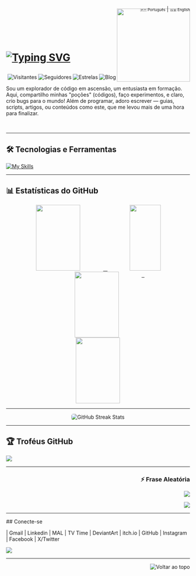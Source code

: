  <div align="right">
  <a href="https://github.com/SingeloDux" style="font-size: 10px; text-decoration: none;">🇵🇹 Português</a> | 
  <a href="https://github.com/SingeloDux/readme_en" style="font-size: 10px; text-decoration: none;">🇬🇧 English</a>
</div>
<img align="right" width="200px" style="margin-top:-10px" src="https://i.imgur.com/QhN9tAc.png">
</br></br></br></br>
<h1 align="left">
 
 [![Typing SVG](https://readme-typing-svg.herokuapp.com?color=fff&size=30&center=false&vCenter=true&width=600&lines=Olá,+sou+Singelo+Dux!;Um+entusiasta+em+formação!;Explore+e+contribua+à+vontade!+👻+)](https://git.io/typing-svg)
</h1>

<div align="right">

  <!-- ![pv](https://pageview.vercel.app/?github_user=SingeloDux) -->
  ![Visitantes](https://hits.sh/github.com/SingeloDux.svg?style=flat-square&label=Visitantes&color=blue&labelColor=black)
  ![Seguidores](https://img.shields.io/github/followers/SingeloDux?label=Seguidores&style=social)
  ![Estrelas](https://img.shields.io/github/stars/SingeloDux?style=social)
  ![Blog](https://img.shields.io/badge/Blog-SingeloDux-blue?style=flat&logo=blog)
  
</div>
<p> Sou um explorador de código em ascensão, um entusiasta em formação. Aqui, compartilho minhas "poções" (códigos), faço experimentos, e claro, crio bugs para o mundo! Além de programar, adoro escrever — guias, scripts, artigos, ou conteúdos como este, que me levou mais de uma hora para finalizar. </p>
</br>

---

## 🛠️  Tecnologias e Ferramentas

[![My Skills](https://skillicons.dev/icons?i=linux,windows,git,github,stackoverflow,vscode,figma,c,py,php,mysql,sqlite,html,css,js,md,wordpress&theme=dark&perline=16)](#)

<!-- Lista aqui: https://github.com/tandpfun/skill-icons?tab=readme-ov-file#icons-list -->

---

## 📊 Estatísticas do GitHub

<div align="center">
  <a href="https://github.com/SingeloDux">
  <img width="49%" height="180px" src="https://github-readme-stats.vercel.app/api?username=SingeloDux&show_icons=true&hide_title=true&count_private=true&theme=dark" />    &nbsp;  
   <img width="41%" height="180px" src="https://github-readme-stats.vercel.app/api/top-langs/?username=SingeloDux&layout=compact&langs_count=8&theme=dark" />
</div>

<div align="center">
  <a href="https://github.com/SingeloDux">
    <img width="49%" height="180px" 
         src="https://github-readme-stats.vercel.app/api?username=SingeloDux&show_icons=true&hide_title=true&count_private=true&theme=dark" 
         style="vertical-align: top;" />
    &nbsp;
    <img width="49%" height="180px" 
         src="https://github-readme-stats.vercel.app/api/top-langs/?username=SingeloDux&layout=compact&langs_count=8&theme=dark" 
         style="vertical-align: top;" />
  </a>
</div>


---

<div align="center">
 <div style="display: flex; justify-content: center; width: 100%;">
   <img 
     src="https://streak-stats.demolab.com?user=SingeloDux&theme=dark&border_radius=5&locale=pt_BR&card_width=800" 
     alt="GitHub Streak Stats" 
     style="max-width: 90%; height: auto; border-radius: 5px;" />
 </div>
</div>

---

## 🏆 Troféus GitHub
![](https://github-profile-trophy.vercel.app/?username=SingeloDux&theme=radical&no-frame=false&no-bg=true&margin-w=4)

---

<div align="right">

  ### ⚡ Frase Aleatória

  <img src="https://capsule-render.vercel.app/api?type=waving&color=gradient&height=80&section=header"/>

  ![](https://quotes-github-readme.vercel.app/api?type=horizontal&theme=dark)
  

</div>

---

<div align="left">
## Conecte-se

<a href="#" _target="blank"></a>  | <a href="#" _target="blank"></a>Gmail | <a href="#" _target="blank"></a> Linkedin | <a href="#" _target="blank"></a> MAL | <a href="#" _target="blank"></a> TV Time | <a href="#" _target="blank"></a> DeviantArt | <a href="#" _target="blank"></a> itch.io | <a href="#" _target="blank"></a> GitHub | <a href="#" _target="blank"></a> Instagram | <a href="#" _target="blank"></a> Facebook | <a href="#" _target="blank"></a> X/Twitter

</div>

<img src="https://capsule-render.vercel.app/api?type=waving&color=gradient&height=80&section=footer"/>

---

<div align="right">

  ![Voltar ao topo](https://github.com/SingeloDux/SingeloDux#singelo-dux-?style=flat&logo=top)
  
</div>

<!--
- 🔭 I’m currently working on ...
- 🌱 I’m currently learning ...
- 👯 I’m looking to collaborate on ...
- 🤔 I’m looking for help with ...

-->
